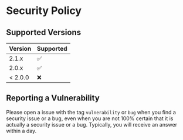 # Security Policy

## Supported Versions

| Version | Supported          |
| ------- | ------------------ |
| 2.1.x   | :white_check_mark: |
| 2.0.x   | :white_check_mark: |
| < 2.0.0 | :x:                |

## Reporting a Vulnerability

Please open a issue with the tag `vulnerability` or `bug` when you find a security issue or a bug,
even when you are not 100% certain that it is actually a security issue or a bug. Typically, you will receive an answer within a day.
